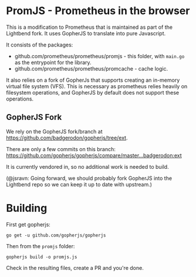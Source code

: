 # PromJS - Prometheus in the browser

This is a modification to Prometheus that is maintained as part of the Lightbend
fork. It uses GopherJS to translate into pure Javascript.

It consists of the packages:
* github.com/prometheus/prometheus/promjs - this folder, with `main.go` as the entrypoint for the
  library.
* github.com/prometheus/prometheus/promcache - cache logic.

It also relies on a fork of GopherJs that supports creating an in-memory virtual file system (VFS).
This is necessary as prometheus relies heavily on filesystem operations, and GopherJS by
default does not support these operations.

## GopherJS Fork

We rely on the GopherJS fork/branch at https://github.com/badgerodon/gopherjs/tree/ext.

There are only a few commits on this branch:
https://github.com/gopherjs/gopherjs/compare/master...badgerodon:ext

It is currently vendored in, so no additional work is needed to build.

(@jsravn: Going forward, we should probably fork GopherJS into the Lightbend repo
so we can keep it up to date with upstream.)

# Building

First get gopherjs:

    go get -u github.com/gopherjs/gopherjs

Then from the `promjs` folder:

    gopherjs build -o promjs.js

Check in the resulting files, create a PR and you're done.